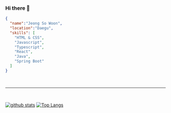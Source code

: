 ### Hi there 👋

```json
{
  "name":"Jeong So Woon",
  "location":"Daegu",
  "skills": [
    "HTML & CSS",
    "Javascript",
    "Typescript",
    "React",
    "Java",
    "Spring Boot"
  ]
}
```
<br>
<hr>
<br>

[![github stats](https://github-readme-stats.vercel.app/api?username=xowoony)](https://github.com/anuraghazra/github-readme-stats)
[![Top Langs](https://github-readme-stats.vercel.app/api/top-langs/?username=xowoony&layout=compact)](https://github.com/anuraghazra/github-readme-stats)
